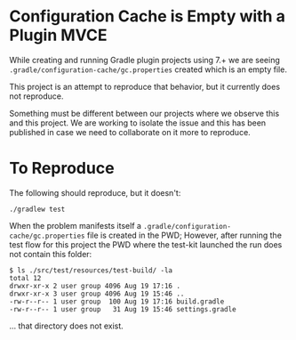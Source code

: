 # Configuration Cache is Empty with a Plugin MVCE

While creating and running Gradle plugin projects using 7.+ we are seeing `.gradle/configuration-cache/gc.properties`
created which is an empty file.

This project is an attempt to reproduce that behavior, but it currently does not reproduce.

Something must be different between our projects where we observe this and this project. We are working to isolate the 
issue and this has been published in case we need to collaborate on it more to reproduce.

# To Reproduce

The following should reproduce, but it doesn't:

    ./gradlew test

When the problem manifests itself a `.gradle/configuration-cache/gc.properties` file is created in the PWD; However, 
after running the test flow for this project the PWD where the test-kit launched the run does not contain this folder:

    $ ls ./src/test/resources/test-build/ -la
    total 12
    drwxr-xr-x 2 user group 4096 Aug 19 17:16 .
    drwxr-xr-x 3 user group 4096 Aug 19 15:46 ..
    -rw-r--r-- 1 user group  100 Aug 19 17:16 build.gradle
    -rw-r--r-- 1 user group   31 Aug 19 15:46 settings.gradle

... that directory does not exist.